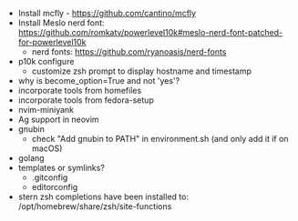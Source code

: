 - Install mcfly - https://github.com/cantino/mcfly
- Install Meslo nerd font:
  https://github.com/romkatv/powerlevel10k#meslo-nerd-font-patched-for-powerlevel10k
  - nerd fonts: https://github.com/ryanoasis/nerd-fonts
- p10k configure
  - customize zsh prompt to display hostname and timestamp
- why is become_option=True and not 'yes'?
- incorporate tools from homefiles
- incorporate tools from fedora-setup
- nvim-miniyank
- Ag support in neovim
- gnubin
  - check "Add gnubin to PATH" in environment.sh (and only add it if on macOS)
- golang
- templates or symlinks?
  - .gitconfig
  - editorconfig
- stern zsh completions have been installed to: /opt/homebrew/share/zsh/site-functions
